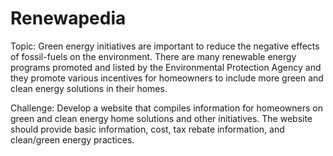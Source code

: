# Renewapedia

Topic: Green energy initiatives are important to reduce the negative effects of fossil-fuels on the environment. There are many renewable energy programs promoted and listed by the Environmental Protection Agency and they promote various incentives for homeowners to include more green and clean energy solutions in their homes. 

Challenge: Develop a website that compiles information for homeowners on green and clean energy home solutions and other initiatives. The website should provide basic information, cost, tax rebate information, and clean/green energy practices.